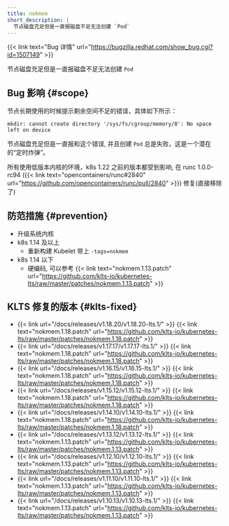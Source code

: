 ```yaml
---
title: nokmem
short_description: |
  节点磁盘充足但是一直报磁盘不足无法创建 `Pod`
---
```


{{< link text="Bug 详情" url="https://bugzilla.redhat.com/show_bug.cgi?id=1507149" >}}

节点磁盘充足但是一直报磁盘不足无法创建 `Pod`

## Bug 影响 {#scope}

节点长期使用的时候提示剩余空间不足的错误，具体如下所示：

```
mkdir: cannot create directory '/sys/fs/cgroup/memory/8': No space left on device
```

节点磁盘充足但是一直报和这个错误, 并且创建 `Pod` 总是失败，这是一个潜在的“定时炸弹”。

所有使用低版本内核的环境，k8s 1.22 之前的版本都受到影响, 在 runc 1.0.0-rc94 ({{< link text="opencontainers/runc#2840" url="https://github.com/opencontainers/runc/pull/2840" >}}) 修复(直接移除了)

## 防范措施 {#prevention}

- 升级系统内核
- k8s 1.14 及以上
  - 重新构建 Kubelet 带上 `-tags=nokmem`
- k8s 1.14 以下
  - 硬编码, 可以参考 {{< link text="nokmem.1.13.patch" url="https://github.com/klts-io/kubernetes-lts/raw/master/patches/nokmem.1.13.patch" >}}


## KLTS 修复的版本 {#klts-fixed}

- {{< link url="/docs/releases/v1.18.20/v1.18.20-lts.1/" >}} {{< link text="nokmem.1.18.patch" url="https://github.com/klts-io/kubernetes-lts/raw/master/patches/nokmem.1.18.patch" >}}
- {{< link url="/docs/releases/v1.17.17/v1.17.17-lts.1/" >}} {{< link text="nokmem.1.18.patch" url="https://github.com/klts-io/kubernetes-lts/raw/master/patches/nokmem.1.18.patch" >}}
- {{< link url="/docs/releases/v1.16.15/v1.16.15-lts.1/" >}} {{< link text="nokmem.1.18.patch" url="https://github.com/klts-io/kubernetes-lts/raw/master/patches/nokmem.1.18.patch" >}}
- {{< link url="/docs/releases/v1.15.12/v1.15.12-lts.1/" >}} {{< link text="nokmem.1.18.patch" url="https://github.com/klts-io/kubernetes-lts/raw/master/patches/nokmem.1.18.patch" >}}
- {{< link url="/docs/releases/v1.14.10/v1.14.10-lts.1/" >}} {{< link text="nokmem.1.18.patch" url="https://github.com/klts-io/kubernetes-lts/raw/master/patches/nokmem.1.18.patch" >}}
- {{< link url="/docs/releases/v1.13.12/v1.13.12-lts.1/" >}} {{< link text="nokmem.1.13.patch" url="https://github.com/klts-io/kubernetes-lts/raw/master/patches/nokmem.1.13.patch" >}}
- {{< link url="/docs/releases/v1.12.10/v1.12.10-lts.1/" >}} {{< link text="nokmem.1.13.patch" url="https://github.com/klts-io/kubernetes-lts/raw/master/patches/nokmem.1.13.patch" >}}
- {{< link url="/docs/releases/v1.11.10/v1.11.10-lts.1/" >}} {{< link text="nokmem.1.13.patch" url="https://github.com/klts-io/kubernetes-lts/raw/master/patches/nokmem.1.13.patch" >}}
- {{< link url="/docs/releases/v1.10.13/v1.10.13-lts.1/" >}} {{< link text="nokmem.1.13.patch" url="https://github.com/klts-io/kubernetes-lts/raw/master/patches/nokmem.1.13.patch" >}}
